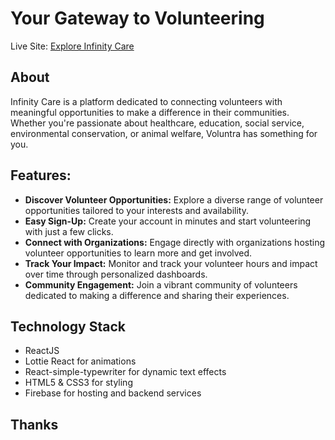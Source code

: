 # Your Gateway to Volunteering

Live Site: [Explore Infinity Care](https://infinity-care-a9b7b.web.app/)

## About
Infinity Care is a platform dedicated to connecting volunteers with meaningful opportunities to make a difference in their communities. Whether you're passionate about healthcare, education, social service, environmental conservation, or animal welfare, Voluntra has something for you.

## Features:

- **Discover Volunteer Opportunities:** Explore a diverse range of volunteer opportunities tailored to your interests and availability.
- **Easy Sign-Up:** Create your account in minutes and start volunteering with just a few clicks.
- **Connect with Organizations:** Engage directly with organizations hosting volunteer opportunities to learn more and get involved.
- **Track Your Impact:** Monitor and track your volunteer hours and impact over time through personalized dashboards.
- **Community Engagement:** Join a vibrant community of volunteers dedicated to making a difference and sharing their experiences.

## Technology Stack
- ReactJS
- Lottie React for animations
- React-simple-typewriter for dynamic text effects
- HTML5 & CSS3 for styling
- Firebase for hosting and backend services

## Thanks
